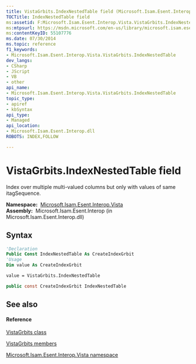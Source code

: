 ```yaml
---
title: VistaGrbits.IndexNestedTable field (Microsoft.Isam.Esent.Interop.Vista)
TOCTitle: IndexNestedTable field
ms:assetid: F:Microsoft.Isam.Esent.Interop.Vista.VistaGrbits.IndexNestedTable
ms:mtpsurl: https://msdn.microsoft.com/en-us/library/microsoft.isam.esent.interop.vista.vistagrbits.indexnestedtable(v=EXCHG.10)
ms:contentKeyID: 55107776
ms.date: 07/30/2014
ms.topic: reference
f1_keywords:
- Microsoft.Isam.Esent.Interop.Vista.VistaGrbits.IndexNestedTable
dev_langs:
- CSharp
- JScript
- VB
- other
api_name: 
- Microsoft.Isam.Esent.Interop.Vista.VistaGrbits.IndexNestedTable
topic_type: 
- apiref
- kbSyntax
api_type: 
- Managed
api_location: 
- Microsoft.Isam.Esent.Interop.dll
ROBOTS: INDEX,FOLLOW

---
```


# VistaGrbits.IndexNestedTable field

Index over multiple multi-valued columns but only with values of same itagSequence.

**Namespace:**  [Microsoft.Isam.Esent.Interop.Vista](hh558039\(v=exchg.10\).md)  
**Assembly:**  Microsoft.Isam.Esent.Interop (in Microsoft.Isam.Esent.Interop.dll)

## Syntax

``` vb
'Declaration
Public Const IndexNestedTable As CreateIndexGrbit
'Usage
Dim value As CreateIndexGrbit

value = VistaGrbits.IndexNestedTable
```

``` csharp
public const CreateIndexGrbit IndexNestedTable
```

## See also

#### Reference

[VistaGrbits class](dn335350\(v=exchg.10\).md)

[VistaGrbits members](dn351282\(v=exchg.10\).md)

[Microsoft.Isam.Esent.Interop.Vista namespace](hh558039\(v=exchg.10\).md)


